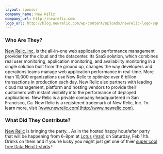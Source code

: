```yaml
---
layout: sponsor
company_name: New Relic
company_url: http://newrelic.com
logo_url: http://blog.newrelic.com/wp-content/uploads/newrelic-logo-square-rgbhex4.jpg
---
```


### Who Are They?

[New Relic, Inc.](http://newrelic.com) is the all-in-one web application performance management provider for the cloud and the datacenter. Its SaaS solution, which combines real user monitoring, application monitoring, and availability monitoring in a single solution built from the ground up, changes the way developers and operations teams manage web application performance in real-time. More than 10,000 organizations use New Relic to optimize over 6 billion transactions in production each day. New Relic also partners with leading cloud management, platform and hosting vendors to provide their customers with instant visibility into the performance of deployed applications. New Relic is a private company headquartered in San Francisco, Ca. New Relic is a registered trademark of New Relic, Inc. To learn more, visit [www.newrelic.com](http://www.newrelic.com).

### What Did They Contribute?

[New Relic](http://newrelic.com) is bringing the party... As in the hosted happy hour/after party that will be happening from 6-8pm at [Lotus](http://www.cegportland.com/lotus) [(map)](http://maps.google.com/maps/place?cid=17263702956031428845) on Saturday, Feb 11th. Drinks on them and if you're lucky you might just get one of thier [super cool free Data Nerd t-shirts](http://blog.newrelic.com/2012/01/25/attention-data-nerds-why-new-relic-gives-away-t-shirts/) !